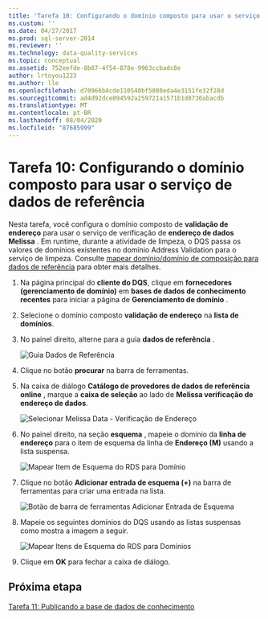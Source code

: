 ```yaml
---
title: 'Tarefa 10: Configurando o domínio composto para usar o serviço de dados de referência | Microsoft Docs'
ms.custom: ''
ms.date: 04/27/2017
ms.prod: sql-server-2014
ms.reviewer: ''
ms.technology: data-quality-services
ms.topic: conceptual
ms.assetid: 752eefde-8b87-4f54-878e-9963ccbadc8e
author: lrtoyou1223
ms.author: lle
ms.openlocfilehash: d70966b4cde110540bf5008eda4e3151fe32f28d
ms.sourcegitcommit: ad4d92dce894592a259721a1571b1d8736abacdb
ms.translationtype: MT
ms.contentlocale: pt-BR
ms.lasthandoff: 08/04/2020
ms.locfileid: "87685999"
---
```

# <a name="task-10-configuring-composite-domain-to-use-reference-data-service"></a>Tarefa 10: Configurando o domínio composto para usar o serviço de dados de referência
  Nesta tarefa, você configura o domínio composto de **validação de endereço** para usar o serviço de verificação de **endereço de dados Melissa** . Em runtime, durante a atividade de limpeza, o DQS passa os valores de domínios existentes no domínio Address Validation para o serviço de limpeza. Consulte [mapear domínio/domínio de composição para dados de referência](https://msdn.microsoft.com/library/hh213030.aspx) para obter mais detalhes.  
  
1.  Na página principal do **cliente do DQS**, clique em **fornecedores (gerenciamento de domínio)** em **bases de dados de conhecimento recentes** para iniciar a página de **Gerenciamento de domínio** .  
  
2.  Selecione o domínio composto **validação de endereço** na **lista de domínios**.  
  
3.  No painel direito, alterne para a guia **dados de referência** .  
  
     ![Guia Dados de Referência](../../2014/tutorials/media/et-configuringcdtouserds-01.jpg "Guia Dados de Referência")  
  
4.  Clique no botão **procurar** na barra de ferramentas.  
  
5.  Na caixa de diálogo **Catálogo de provedores de dados de referência online** , marque a **caixa de seleção** ao lado de **Melissa verificação de endereço de dados**.  
  
     ![Selecionar Melissa Data - Verificação de Endereço](../../2014/tutorials/media/et-configuringcdtouserds-02.jpg "Selecionar Melissa Data - Verificação de Endereço")  
  
6.  No painel direito, na seção **esquema** , mapeie o domínio da **linha de endereço** para o item de esquema da linha de **Endereço (M)** usando a lista suspensa.  
  
     ![Mapear Item de Esquema do RDS para Domínio](../../2014/tutorials/media/et-configuringcdtouserds-03.jpg "Mapear Item de Esquema do RDS para Domínio")  
  
7.  Clique no botão **Adicionar entrada de esquema (+)** na barra de ferramentas para criar uma entrada na lista.  
  
     ![Botão de barra de ferramentas Adicionar Entrada de Esquema](../../2014/tutorials/media/et-configuringcdtouserds-04.jpg "Botão de barra de ferramentas Adicionar Entrada de Esquema")  
  
8.  Mapeie os seguintes domínios do DQS usando as listas suspensas como mostra a imagem a seguir.  
  
     ![Mapear Itens de Esquema do RDS para Domínios](../../2014/tutorials/media/et-configuringcdtouserds-05.jpg "Mapear Itens de Esquema do RDS para Domínios")  
  
9. Clique em **OK** para fechar a caixa de diálogo.  
  
## <a name="next-step"></a>Próxima etapa  
 [Tarefa 11: Publicando a base de dados de conhecimento](../../2014/tutorials/task-11-publishing-the-knowledge-base.md)  
  
  
